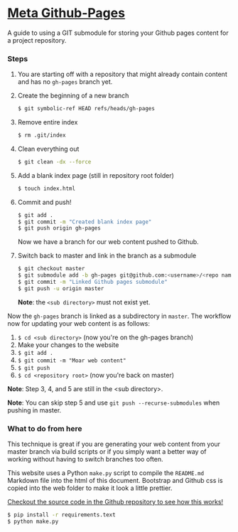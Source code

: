 # [Meta Github-Pages](http://github.com/AstromechZA/meta_github_pages)
A guide to using a GIT submodule for storing your Github pages content for a project repository.

### Steps

1. You are starting off with a repository that might already contain content and has no `gh-pages` branch yet.
2. Create the beginning of a new branch

    ```sh
    $ git symbolic-ref HEAD refs/heads/gh-pages
    ```

3. Remove entire index

    ```sh
    $ rm .git/index
    ```

4. Clean everything out

    ```sh
    $ git clean -dx --force
    ```

5. Add a blank index page (still in repository root folder)

    ```sh
    $ touch index.html
    ```

6. Commit and push!

    ```sh
    $ git add .
    $ git commit -m "Created blank index page"
    $ git push origin gh-pages
    ```

    Now we have a branch for our web content pushed to Github.

7. Switch back to master and link in the branch as a submodule

    ```sh
    $ git checkout master
    $ git submodule add -b gh-pages git@github.com:<username>/<repo name>.git <sub directory>
    $ git commit -m "Linked Github pages submodule"
    $ git push -u origin master
    ```

    **Note**: the `<sub directory>` must not exist yet.

Now the `gh-pages` branch is linked as a subdirectory in `master`. The workflow now
for updating your web content is as follows:

1. `$ cd <sub directory>` (now you're on the gh-pages branch)
2. Make your changes to the website
3. `$ git add .`
4. `$ git commit -m "Moar web content"`
5. `$ git push`
6. `$ cd <repository root>` (now you're back on master)

**Note**: Step 3, 4, and 5 are still in the &lt;sub directory&gt;.

**Note**: You can skip step 5 and use `git push --recurse-submodules` when pushing in master.

### What to do from here

This technique is great if you are generating your web content from your master branch via
build scripts or if you simply want a better way of working without having to switch branches
too often.

This website uses a Python `make.py` script to compile the `README.md` Markdown file into the html of this
document. Bootstrap and Github css is copied into the web folder to make it look a little prettier.

[Checkout the source code in the Github repository to see how this works!](http://github.com/AstromechZA/meta_github_pages)

```sh
$ pip install -r requirements.text
$ python make.py
```
